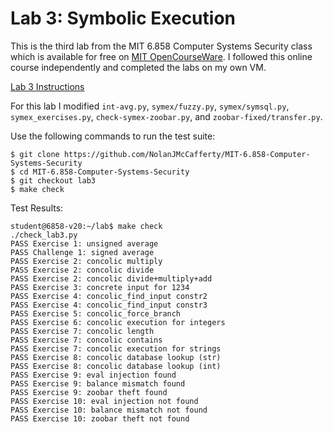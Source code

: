 # Lab 3: Symbolic Execution

This is the third lab from the MIT 6.858 Computer Systems Security class which is available for free on [MIT OpenCourseWare](https://ocw.mit.edu/courses/6-858-computer-systems-security-fall-2014/). I followed this online course independently and completed the labs on my own VM.

[Lab 3 Instructions](https://css.csail.mit.edu/6.858/2020/labs/lab3.html)

For this lab I modified `int-avg.py`, `symex/fuzzy.py`, `symex/symsql.py`, `symex_exercises.py`, `check-symex-zoobar.py`, and `zoobar-fixed/transfer.py`. 

Use the following commands to run the test suite:

```$xslt
$ git clone https://github.com/NolanJMcCafferty/MIT-6.858-Computer-Systems-Security
$ cd MIT-6.858-Computer-Systems-Security
$ git checkout lab3
$ make check
```

Test Results: 

```$xslt
student@6858-v20:~/lab$ make check
./check_lab3.py
PASS Exercise 1: unsigned average
PASS Challenge 1: signed average
PASS Exercise 2: concolic multiply
PASS Exercise 2: concolic divide
PASS Exercise 2: concolic divide+multiply+add
PASS Exercise 3: concrete input for 1234
PASS Exercise 4: concolic_find_input constr2
PASS Exercise 4: concolic_find_input constr3
PASS Exercise 5: concolic_force_branch
PASS Exercise 6: concolic execution for integers
PASS Exercise 7: concolic length
PASS Exercise 7: concolic contains
PASS Exercise 7: concolic execution for strings
PASS Exercise 8: concolic database lookup (str)
PASS Exercise 8: concolic database lookup (int)
PASS Exercise 9: eval injection found
PASS Exercise 9: balance mismatch found
PASS Exercise 9: zoobar theft found
PASS Exercise 10: eval injection not found
PASS Exercise 10: balance mismatch not found
PASS Exercise 10: zoobar theft not found
```
